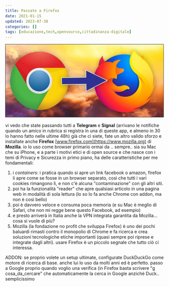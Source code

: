```yaml
---
title: Passate a Firefox
date: 2021-01-15
updated: 2023-07-30
categories: []
tags: [educazione,tech,opensource,cittadinanza-digitale]
---
```

![](../../../assets/img/post/2021/firefox_migration_featured.jpg)

vi vedo che state passando tutti a **Telegram** e **Signal** (arrivano le notifiche quando un amico in rubrica si registra in una di queste app, e almeno in 30 lo hanno fatto nelle ultime 48h)
già che ci siete, fate un altro valido sforzo e installate anche **Firefox** [www.firefox.com](https://www.mozilla.org) di **Mozilla**.
io lo uso come browser primario ormai da .. sempre.. sia su Mac che su iPhone, e a parte i motivi etici e di open source e che nasce con i temi di Privacy e Sicurezza in primo piano, ha delle caratteristiche per me fondamentali:

1. i _containers_: i pratica quando si apre un link facebook o amazon, firefox li apre come se fosse in un browser separato, così che tutti i vari cookies rimangono lì, e non c'è alcuna "contaminazione" con gli altri siti.
2. poi ha la funzionalità "reader" che apre qualsiasi articolo in una pagina web in modalità di sola lettura (lo so lo fa anche Chrome con addon, ma non è così bello)
3. poi è davvero veloce e consuma poca memoria (e su Mac è meglio di Safari, che non mi regge bene questo Facebook, ad esempio)
4. e presto arriverà in Italia anche la VPN integrata garantita da Mozilla... cosa si vuole di più?
5. Mozilla (la fondazione no profit che sviluppa Firefox) è uno dei pochi baluardi rimasti contro il monopolio di Chrome e fa ricerca e crea soluzioni tecnologiche etiche importanti (quasi sempre poi riprese e integrate dagli altri). usare Firefox è un piccolo segnale che tutto ciò ci interessa.

ADDON: se proprio volete un setup ultimate, configurate DuckDuckGo come motore di ricerca di base. anche lui lo uso da molti anni ed è perfetto. passo a Google proprio quando voglio una verifica (in Firefox basta scrivere "g cosa_da_cercare" che automaticamente la cerca in Google anzichè Duck.. semplicissimo
